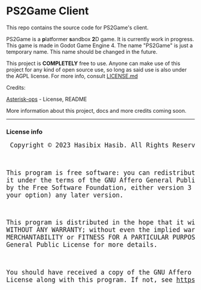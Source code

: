 # PS2Game Client

This repo contains the source code for PS2Game's client.

PS2Game is a **p**latformer **s**andbox **2**D game. It is currently work in progress. This game is made in Godot Game Engine 4. The name "PS2Game" is just a temporary name. This name should be changed in the future.

This project is **COMPLETELY** free to use. Anyone can make use of this project for any kind of open source use, so long as said use is also under the AGPL license. For more info, consult [LICENSE.md](https://github.com/Hasibix/PS2Game/blob/master/LICENSE.md)

Credits:

[Asterisk-ops](https://github.com/Ast3risk-ops) - License, README

More information about this project, docs and more credits coming soon.

---------------------------------------------------

### License info
<big><pre>
Copyright © 2023 Hasibix Hasib. All Rights Reserved.

This program is free software: you can redistribute
it and/or modify it under the terms of the GNU Affero
General Public License as published by the Free Software Foundation,
either version 3 of the License, or (at your option) any later version.

This program is distributed in the hope that it will be useful,
but WITHOUT ANY WARRANTY; without even the implied warranty of MERCHANTABILITY
or FITNESS FOR A PARTICULAR PURPOSE. See the GNU Affero General Public License for more details.

You should have received a copy of the GNU Affero General Public License
along with this program. If not, see https://www.gnu.org/licenses.
</pre></big>
